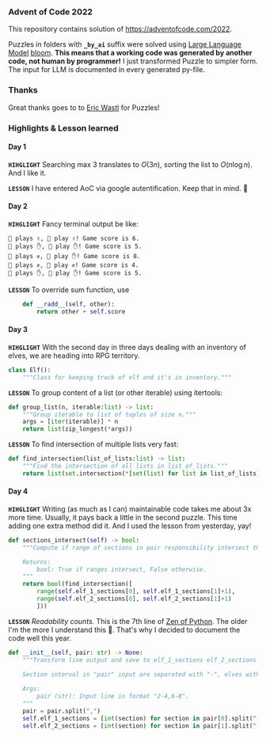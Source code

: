 ### Advent of Code 2022
This repository contains solution of https://adventofcode.com/2022.

Puzzles in folders with **`_by_ai`** suffix were solved using [Large Language Model](https://techcrunch.com/2022/04/28/the-emerging-types-of-language-models-and-why-they-matter/) [bloom](https://huggingface.co/bigscience/bloom). **This means that a working code was generated by another code, not human by programmer!** I just transformed Puzzle to simpler form. The input for LLM is documented in every generated py-file.

### Thanks
Great thanks goes to to [Eric Wastl](https://twitter.com/ericwastl) for Puzzles!

### Highlights & Lesson learned
#### Day 1
**`HIHGLIGHT`** Searching max 3 translates to $O(3n)$, sorting the list to $O(n \log n)$. And I like it.

**`LESSON`** I have entered AoC via google autentification. Keep that in mind. 🤣

#### Day 2
**`HIHGLIGHT`** Fancy terminal output be like:
```
🧝 plays ✌️, 👱 play ✌️! Game score is 6.
🧝 plays ✋, 👱 play ✋! Game score is 5.
🧝 plays ✊, 👱 play ✋! Game score is 8.
🧝 plays ✊, 👱 play ✊! Game score is 4.
🧝 plays ✋, 👱 play ✋! Game score is 5.
```

**`LESSON`** To override sum function, use
```python
    def __radd__(self, other):
        return other + self.score
```

#### Day 3
**`HIHGLIGHT`** With the second day in three days dealing with an inventory of elves, we are heading into RPG territory.
```python
class Elf():
    """Class for keeping track of elf and it's in inventory."""
```

**`LESSON`** To group content of a list (or other iterable) using itertools:
```python
def group_list(n, iterable:list) -> list:
    """Group iterable to list of tuples of size n."""
    args = [iter(iterable)] * n
    return list(zip_longest(*args))
```

**`LESSON`** To find intersection of multiple lists very fast:
```python
def find_intersection(list_of_lists:list) -> list:
    """Find the intersection of all lists in list_of_lists."""
    return list(set.intersection(*[set(list) for list in list_of_lists]))
```

#### Day 4
**`HIHGLIGHT`** Writing (as much as I can) maintainable code takes me about 3x more time. Usually, it pays back a little in the second puzzle. This time adding one extra method did it. And I used the lesson from yesterday, yay!
```python
def sections_intersect(self) -> bool:
    """Compute if range of sections in pair responsibility intersect the other.

    Returns:
        bool: True if ranges intersect, False otherwise.
    """
    return bool(find_intersection([
        range(self.elf_1_sections[0], self.elf_1_sections[1]+1), 
        range(self.elf_2_sections[0], self.elf_2_sections[1]+1)
        ]))
```

**`LESSON`** *Readability counts.* This is the 7th line of [Zen of Python](https://peps.python.org/pep-0020/). The older I'm the more I understand this 🤣. That's why I decided to document the code well this year.
```python
def __init__(self, pair: str) -> None:
    """Transform line output and save to elf_1_sections elf_2_sections attributes.

    Section interval in "pair" input are separated with "-", elves with ",".
    
    Args:
        pair (str): Input line in format "2-4,6-8".
    """
    pair = pair.split(",")
    self.elf_1_sections = [int(section) for section in pair[0].split("-")]
    self.elf_2_sections = [int(section) for section in pair[1].split("-")]
```
